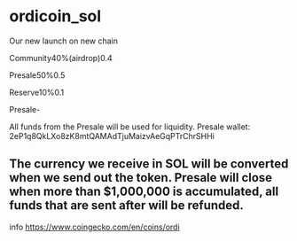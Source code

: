# ordicoin_sol
Our new launch on new chain

Community40%(airdrop)0.4

Presale50%0.5

Reserve10%0.1

Presale-

All funds from the Presale will be used for liquidity.
Presale wallet:
2eP1q8QkLXo8zK8mtQAMAdTjuMaizvAeGqPTrChrSHHi

The currency we receive in SOL will be converted when we send out the token.
Presale will close when more than $1,000,000 is accumulated, all funds that are sent after will be refunded.
-

info
https://www.coingecko.com/en/coins/ordi
